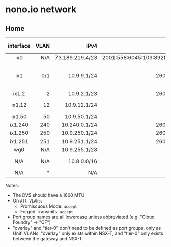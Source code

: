 # nono.io network

## Home

| interface | VLAN |            IPv4 |                                      IPv6 | Description   | Port Group / Unifi VLAN |
|:---------:|-----:|----------------:|------------------------------------------:|---------------|-------------------------|
| ix0       |  N/A | 73.189.219.4/23 | 2001:558:6045:109:892f:2df3:15e3:3184/128 | Comcast        |                         |
| ix1       |  0/1 |     10.9.9.1/24 |                   2601:646:0100:69f0::/64 | Main           | VM Network / nono / Management Network |
| ix1.2     |    2 |     10.9.2.1/23 |                   2601:646:0100:69f3::/64 | Guest          | guest                   |
| ix1.12    |   12 |    10.9.12.1/24 |                                       N/A | NSX Overlay    | overlay                 |
| ix1.50    |   50 |    10.9.50.1/24 |                                       N/A | NSX Tier-0     | tier-0                  |
| ix1.240   |  240 |   10.240.0.1/24 |                   2601:646:0100:69f2::/64 | k8s            | k8s                     |
| ix1.250   |  250 |   10.9.250.1/24 |                   2601:646:0100:69f5::/64 | CF             | CF                      |
| ix1.251   |  251 |   10.9.251.1/24 |                   2601:646:0100:69f6::/64 | TAS            | TAS                     |
| wg0       |  N/A |   10.9.255.1/28 |                                       N/A | Wireguard      |                         |
| N/A       |  N/A |     10.8.0.0/16 |                                       N/A | NSX's IP Block |                         |
| N/A       |    * |             N/A |                                       N/A | NSX Trunk      | all-VLANs               |

Notes:

- The DVS should have a 1600 MTU
- On `All-VLANs`:
  - Promiscuous Mode: `accept`
  - Forged Transmits: `accept`
- Port group names are all lowercase unless abbreviated (e.g. "Cloud Foundry" →
  "CF")
- "overlay" and "tier-0" don't need to be defined as port groups, only as Unifi
  VLANs: "overlay" only exists within NSX-T, and "tier-0" only exists between
  the gateway and NSX-T

